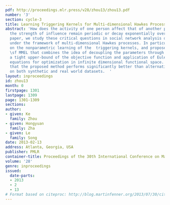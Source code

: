 ```yaml
---
pdf: http://proceedings.mlr.press/v28/zhou13/zhou13.pdf
number: '3'
section: cycle-3
title: Learning Triggering Kernels for Multi-dimensional Hawkes Processes
abstract: 'How does the activity of one person affect that of another person? Does
  the strength of influence remain periodic or decay exponentially over time? In this
  paper, we study these critical questions in social network analysis quantitatively
  under the framework of multi-dimensional Hawkes processes. In particular, we focus
  on the nonparametric learning of the  triggering kernels, and propose an algorithm
  \sf MMEL that combines the idea of decoupling the parameters through constructing
  a tight upper-bound of the objective function and application of Euler-Lagrange
  equations for optimization in infinite dimensional functional space.    We show
  that the proposed method performs significantly better than alternatives in experiments
  on both synthetic and real world datasets.  '
layout: inproceedings
id: zhou13
month: 0
firstpage: 1301
lastpage: 1309
page: 1301-1309
sections: 
author:
- given: Ke
  family: Zhou
- given: Hongyuan
  family: Zha
- given: Le
  family: Song
date: 2013-02-13
address: Atlanta, Georgia, USA
publisher: PMLR
container-title: Proceedings of the 30th International Conference on Machine Learning
volume: '28'
genre: inproceedings
issued:
  date-parts:
  - 2013
  - 2
  - 13
# Format based on citeproc: http://blog.martinfenner.org/2013/07/30/citeproc-yaml-for-bibliographies/
---
```

